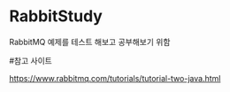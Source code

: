 # RabbitStudy
RabbitMQ 예제를 테스트 해보고 공부해보기 위함


#참고 사이트

https://www.rabbitmq.com/tutorials/tutorial-two-java.html
